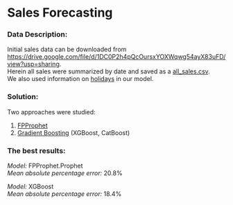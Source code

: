 # Sales Forecasting

### Data Description:
Initial sales data can be downloaded from https://drive.google.com/file/d/1DC0P2h4pQcOursxYOXWqwg54ayX83uFD/view?usp=sharing.  
Herein all sales were summarized by date and saved as a [all_sales.csv](https://github.com/Iryna-Alshakova/Portfolio/blob/main/Sales%20Forecasting%20(Time%20Series%20Analyses%20and%20Forecasting)/all_sales.csv).   
We also used information on [holidays](https://github.com/Iryna-Alshakova/Portfolio/blob/main/Sales%20Forecasting%20(Time%20Series%20Analyses%20and%20Forecasting)/holidays_events.csv) in our model. 

### Solution:
Two approaches were studied:
1) [FPProphet]()
2) [Gradient Boosting](https://github.com/Iryna-Alshakova/Portfolio/blob/main/Sales%20Forecasting%20(Time%20Series%20Analyses%20and%20Forecasting)/Sales%20Forecasting%20-%20gradient%20boosting.ipynb) (XGBoost, CatBoost)

### The best results:
*Model:* FPProphet.Prophet    
*Mean absolute percentage error:* 20.8%

*Model:* XGBoost    
*Mean absolute percentage error:* 18.4%
